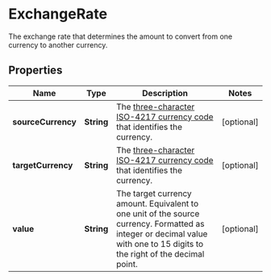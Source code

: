

# ExchangeRate

The exchange rate that determines the amount to convert from one currency to another currency.

## Properties

| Name | Type | Description | Notes |
|------------ | ------------- | ------------- | -------------|
|**sourceCurrency** | **String** | The [three-character ISO-4217 currency code](https://raw.githubusercontent.com) that identifies the currency. |  [optional] |
|**targetCurrency** | **String** | The [three-character ISO-4217 currency code](https://raw.githubusercontent.com) that identifies the currency. |  [optional] |
|**value** | **String** | The target currency amount. Equivalent to one unit of the source currency. Formatted as integer or decimal value with one to 15 digits to the right of the decimal point. |  [optional] |



